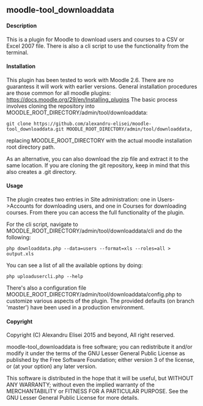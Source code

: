 ## moodle-tool_downloaddata

#### Description
This is a plugin for Moodle to download users and courses to a CSV or Excel 2007 file. There is also a cli script to use the functionality from the terminal.

#### Installation
This plugin has been tested to work with Moodle 2.6. There are no guarantess it will work with earlier versions.
General installation procedures are those common for all moodle plugins: https://docs.moodle.org/29/en/Installing_plugins
The basic process involves cloning the repository into MOODLE_ROOT_DIRECTORY/admin/tool/downloaddata:

    git clone https://github.com/alexandru-elisei/moodle-tool_downloaddata.git MOODLE_ROOT_DIRECTORY/admin/tool/downloaddata,

replacing MOODLE_ROOT_DIRECTORY with the actual moodle installation root directory path.

As an alternative, you can also download the zip file and extract it to the same location. If you are cloning the git repository, keep in mind that this also creates a .git directory.

#### Usage
The plugin creates two entries in Site administration: one in Users->Accounts for downloading users, and one in Courses for downloading courses. From there you can access the full functionality of the plugin.

For the cli script, navigate to MOODLE_ROOT_DIRECTORY/admin/tool/downloaddata/cli and do the following:

    php downloaddata.php --data=users --format=xls --roles=all > output.xls

You can see a list of all the available options by doing:

    php uploadusercli.php --help

There's also a configuration file MOODLE_ROOT_DIRECTORY/admin/tool/downloaddata/config.php to customize various aspects of the plugin. The provided defaults (on branch 'master') have been used in a production environment.

#### Copyright
Copyright (C) Alexandru Elisei 2015 and beyond, All right reserved.

moodle-tool_downloaddata is free software; you can redistribute it and/or modify it under the terms of the GNU Lesser General Public License as published by the Free Software Foundation; either version 3 of the license, or (at your option) any later version.

This software is distributed in the hope that it will be useful, but WITHOUT ANY WARRANTY; without even the implied warranty of the MERCHANTABILITY or FITNESS FOR A PARTICULAR PURPOSE. See the GNU Lesser General Public License for more details.
